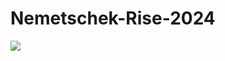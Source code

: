 # Nemetschek-Rise-2024

<img src="https://github.com/niki-9011/Drone_App_JS-Nemetschek/blob/main/Screenshot.png"/>
